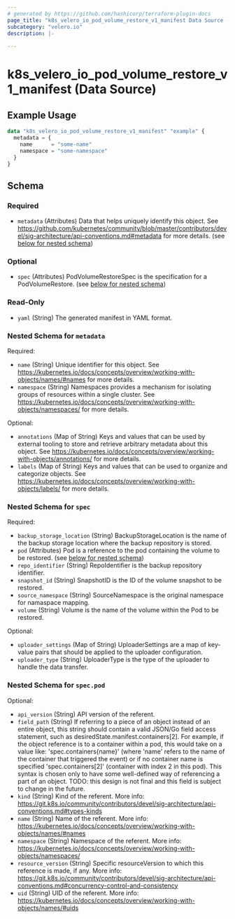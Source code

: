```yaml
---
# generated by https://github.com/hashicorp/terraform-plugin-docs
page_title: "k8s_velero_io_pod_volume_restore_v1_manifest Data Source - terraform-provider-k8s"
subcategory: "velero.io"
description: |-
  
---
```


# k8s_velero_io_pod_volume_restore_v1_manifest (Data Source)



## Example Usage

```terraform
data "k8s_velero_io_pod_volume_restore_v1_manifest" "example" {
  metadata = {
    name      = "some-name"
    namespace = "some-namespace"
  }
}
```

<!-- schema generated by tfplugindocs -->
## Schema

### Required

- `metadata` (Attributes) Data that helps uniquely identify this object. See https://github.com/kubernetes/community/blob/master/contributors/devel/sig-architecture/api-conventions.md#metadata for more details. (see [below for nested schema](#nestedatt--metadata))

### Optional

- `spec` (Attributes) PodVolumeRestoreSpec is the specification for a PodVolumeRestore. (see [below for nested schema](#nestedatt--spec))

### Read-Only

- `yaml` (String) The generated manifest in YAML format.

<a id="nestedatt--metadata"></a>
### Nested Schema for `metadata`

Required:

- `name` (String) Unique identifier for this object. See https://kubernetes.io/docs/concepts/overview/working-with-objects/names/#names for more details.
- `namespace` (String) Namespaces provides a mechanism for isolating groups of resources within a single cluster. See https://kubernetes.io/docs/concepts/overview/working-with-objects/namespaces/ for more details.

Optional:

- `annotations` (Map of String) Keys and values that can be used by external tooling to store and retrieve arbitrary metadata about this object. See https://kubernetes.io/docs/concepts/overview/working-with-objects/annotations/ for more details.
- `labels` (Map of String) Keys and values that can be used to organize and categorize objects. See https://kubernetes.io/docs/concepts/overview/working-with-objects/labels/ for more details.


<a id="nestedatt--spec"></a>
### Nested Schema for `spec`

Required:

- `backup_storage_location` (String) BackupStorageLocation is the name of the backup storage location where the backup repository is stored.
- `pod` (Attributes) Pod is a reference to the pod containing the volume to be restored. (see [below for nested schema](#nestedatt--spec--pod))
- `repo_identifier` (String) RepoIdentifier is the backup repository identifier.
- `snapshot_id` (String) SnapshotID is the ID of the volume snapshot to be restored.
- `source_namespace` (String) SourceNamespace is the original namespace for namaspace mapping.
- `volume` (String) Volume is the name of the volume within the Pod to be restored.

Optional:

- `uploader_settings` (Map of String) UploaderSettings are a map of key-value pairs that should be applied to the uploader configuration.
- `uploader_type` (String) UploaderType is the type of the uploader to handle the data transfer.

<a id="nestedatt--spec--pod"></a>
### Nested Schema for `spec.pod`

Optional:

- `api_version` (String) API version of the referent.
- `field_path` (String) If referring to a piece of an object instead of an entire object, this string should contain a valid JSON/Go field access statement, such as desiredState.manifest.containers[2]. For example, if the object reference is to a container within a pod, this would take on a value like: 'spec.containers{name}' (where 'name' refers to the name of the container that triggered the event) or if no container name is specified 'spec.containers[2]' (container with index 2 in this pod). This syntax is chosen only to have some well-defined way of referencing a part of an object. TODO: this design is not final and this field is subject to change in the future.
- `kind` (String) Kind of the referent. More info: https://git.k8s.io/community/contributors/devel/sig-architecture/api-conventions.md#types-kinds
- `name` (String) Name of the referent. More info: https://kubernetes.io/docs/concepts/overview/working-with-objects/names/#names
- `namespace` (String) Namespace of the referent. More info: https://kubernetes.io/docs/concepts/overview/working-with-objects/namespaces/
- `resource_version` (String) Specific resourceVersion to which this reference is made, if any. More info: https://git.k8s.io/community/contributors/devel/sig-architecture/api-conventions.md#concurrency-control-and-consistency
- `uid` (String) UID of the referent. More info: https://kubernetes.io/docs/concepts/overview/working-with-objects/names/#uids
